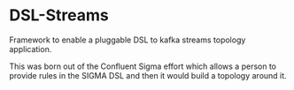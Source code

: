# DSL-Streams

Framework to enable a pluggable DSL to kafka streams topology application.

This was born out of the Confluent Sigma effort which allows a person to provide rules in the SIGMA DSL and then it would build a topology around it.
